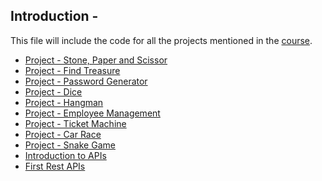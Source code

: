 ## Introduction -
This file will include the code for all the projects mentioned in the <a href='https://udemy.com/course/complete-python-in-hindi'> course</a>. 
- <a href="https://github.com/TechGram-Academy/Rock-Paper-Scissor-Python/blob/main/code.py"> Project - Stone, Paper and Scissor</a> 
- <a href="https://github.com/TechGram-Academy/project-find-treasure/blob/main/code.py"> Project - Find Treasure</a> 
- <a href="https://github.com/TechGram-Academy/project-password-generator-python/blob/main/code.py"> Project - Password Generator</a> 
- <a href="https://github.com/TechGram-Academy/project-dice"> Project - Dice</a> 
- <a href="https://github.com/TechGram-Academy/project-hangman-python"> Project - Hangman</a> 
- <a href="https://github.com/TechGram-Academy/employee-management-python"> Project - Employee Management</a> 
- <a href="https://github.com/TechGram-Academy/Ticket-Machine-Python"> Project - Ticket Machine</a> 
- <a href="https://github.com/TechGram-Academy/car-race-python-turtle"> Project - Car Race</a> 
- <a href="https://github.com/TechGram-Academy/Snake-Game-Python"> Project - Snake Game</a> 
- <a href="https://github.com/TechGram-Academy/Flask-course-in-hindi/blob/master/1.%20Introduction%20to%20APIs.md"> Introduction to APIs</a>
- <a href="https://github.com/TechGram-Academy/First-Rest-APIs">First Rest APIs</a>




















